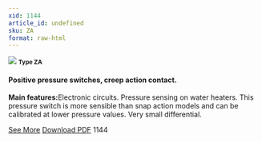 ```yaml
---
xid: 1144
article_id: undefined
sku: ZA
format: raw-html
---
```

 <img src="./1144/ZA.jpg" class="card-imgs mb-2">
 <small class="text-grey mb-2"><b>Type ZA</b> </small>
 <h4>Positive pressure switches, creep action contact.</h4>
 <p><b>Main features:</b>Electronic circuits. Pressure sensing on water heaters. This pressure switch is more sensible than snap action models and can be calibrated at lower pressure values. Very small differential.</p>
 <div class="btns">
 <a href="../en/positive-pressure-switches-type-za.html" class="btn-red">See More</a>
 <a href="../en/pdf/5-20Miniature pressure switches for conventional wiring with 6.3 QC terminals Slow action contact NC contacts plastic fitting20130704.pdf " target="_blank" class="btn-red">Download PDF</a>
 <!-- <a href="http://www.ultimheat.com/cat5.html" target="_blank" class="access-link"> Access full catalogue <i class="fa fa-external-link" aria-hidden="true"></i> </a> -->
 <span class="number-btn">1144</span>
 </div>
 